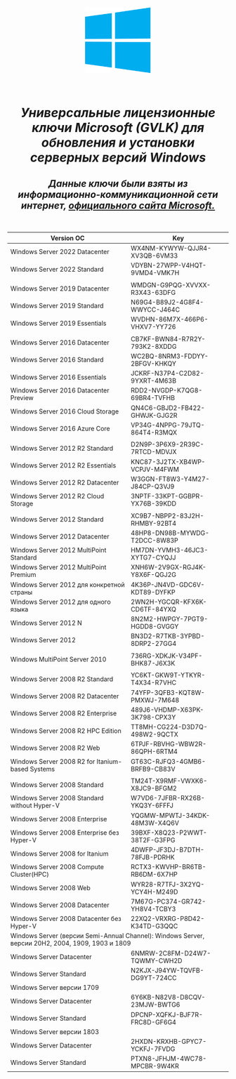  <br/>
<p align="Center">
<img src="./Windows_Logo.png" width="150" height="150"/>
</p><br/>
<h1 align="Center"><i>Универсальные лицензионные ключи Microsoft (GVLK) для обновления и установки серверных версий Windows</i></h1>
<h2 align="Center"><i>Данные ключи были взяты из информационно-коммуникационной сети интернет, <a href="https://learn.microsoft.com/ru-ru/windows-server/get-started/kms-client-activation-keys">официального сайта Microsoft.</a></i></h2><br/>
<html>
<body>
<div align="Center">
<table>
 <thead>
  <tr>
   <th>Version OC</th>
   <th>Key</th>
  </tr>
 </thead>
 <tbody>
  <tr>
   <td align="Left">Windows Server 2022 Datacenter</td>
   <td>WX4NM-KYWYW-QJJR4-XV3QB-6VM33</td>
  </tr>
  <tr>
   <td align="Left">Windows Server 2022 Standard</td>
   <td>VDYBN-27WPP-V4HQT-9VMD4-VMK7H</td>
  </tr>
  <tr>
   <td colspan="2"> </td>
  </tr>
  <tr>
   <td align="Left">Windows Server 2019 Datacenter</td>
   <td>WMDGN-G9PQG-XVVXX-R3X43-63DFG</td>
  </tr>
  <tr>
   <td align="Left">Windows Server 2019 Standard</td>
   <td>N69G4-B89J2-4G8F4-WWYCC-J464C</td>
  </tr>
  <tr>
   <td align="Left">Windows Server 2019 Essentials</td>
   <td>WVDHN-86M7X-466P6-VHXV7-YY726</td>
  </tr>
  <tr>
   <td colspan="2"> </td>
  </tr>
  <tr>
   <td align="Left">Windows Server 2016 Datacenter</td>
   <td>CB7KF-BWN84-R7R2Y-793K2-8XDDG</td>
  </tr>
  <tr>
   <td align="Left">Windows Server 2016 Standard</td>
   <td>WC2BQ-8NRM3-FDDYY-2BFGV-KHKQY</td>
  </tr>
  <tr>
   <td align="Left">Windows Server 2016 Essentials</td>
   <td>JCKRF-N37P4-C2D82-9YXRT-4M63B</td>
  </tr>
  <tr>
   <td align="Left">Windows Server 2016 Datacenter Preview</td>
   <td>RDD2-NVGDP-K7QG8-69BR4-TVFHB</td>
  </tr>
  <tr>
   <td align="Left">Windows Server 2016 Cloud Storage</td>
   <td>QN4C6-GBJD2-FB422-GHWJK-GJG2R</td>
  </tr>
  <tr>
   <td align="Left">Windows Server 2016 Azure Core</td>
   <td>VP34G-4NPPG-79JTQ-864T4-R3MQX</td>
  </tr>
  <tr>
   <td colspan="2"> </td>
  </tr>
  <tr>
   <td align="Left">Windows Server 2012 R2 Standard</td>
   <td>D2N9P-3P6X9-2R39C-7RTCD-MDVJX</td>
  </tr>
  <tr>
   <td align="Left">Windows Server 2012 R2 Essentials</td>
   <td>KNC87-3J2TX-XB4WP-VCPJV-M4FWM</td>
  </tr>
  <tr>
   <td align="Left">Windows Server 2012 R2 Datacenter</td>
   <td>W3GGN-FT8W3-Y4M27-J84CP-Q3VJ9</td>
  </tr>
  <tr>
   <td align="Left">Windows Server 2012 R2 Cloud Storage</td>
   <td>3NPTF-33KPT-GGBPR-YX76B-39KDD</td>
  </tr>
  <tr>
   <td colspan="2"> </td>
  </tr>
  <tr>
   <td align="Left">Windows Server 2012 Standard</td>
   <td>XC9B7-NBPP2-83J2H-RHMBY-92BT4</td>
  </tr>
  <tr>
   <td align="Left">Windows Server 2012 Datacenter</td>
   <td>48HP8-DN98B-MYWDG-T2DCC-8W83P</td>
  </tr>
  <tr>
   <td align="Left">Windows Server 2012 MultiPoint Standard</td>
   <td>HM7DN-YVMH3-46JC3-XYTG7-CYQJJ</td>
  </tr>
  <tr>
   <td align="Left">Windows Server 2012 MultiPoint Premium</td>
   <td>XNH6W-2V9GX-RGJ4K-Y8X6F-QGJ2G</td>
  </tr>
  <tr>
   <td align="Left">Windows Server 2012 для конкретной страны</td>
   <td>4K36P-JN4VD-GDC6V-KDT89-DYFKP</td>
  </tr>
  <tr>
   <td align="Left">Windows Server 2012 для одного языка</td>
   <td>2WN2H-YGCQR-KFX6K-CD6TF-84YXQ</td>
  </tr>
  <tr>
   <td align="Left">Windows Server 2012 N</td>
   <td>8N2M2-HWPGY-7PGT9-HGDD8-GVGGY</td>
  </tr>
  <tr>
   <td align="Left">Windows Server 2012</td>
   <td>BN3D2-R7TKB-3YPBD-8DRP2-27GG4</td>
  </tr>
  <tr>
   <td colspan="2"> </td>
  </tr>
  <tr>
   <td align="Left">Windows MultiPoint Server 2010</td>
   <td>736RG-XDKJK-V34PF-BHK87-J6X3K</td>
  </tr>
  <tr>
   <td colspan="2"> </td>
  </tr>
  <tr>
   <td align="Left">Windows Server 2008 R2 Standard</td>
   <td>YC6KT-GKW9T-YTKYR-T4X34-R7VHC</td>
  </tr>
  <tr>
   <td align="Left">Windows Server 2008 R2 Datacenter</td>
   <td>74YFP-3QFB3-KQT8W-PMXWJ-7M648</td>
  </tr>
  <tr>
   <td align="Left">Windows Server 2008 R2 Enterprise</td>
   <td>489J6-VHDMP-X63PK-3K798-CPX3Y</td>
  </tr>
  <tr>
   <td align="Left">Windows Server 2008 R2 HPC Edition</td>
   <td>TT8MH-CG224-D3D7Q-498W2-9QCTX</td>
  </tr>
  <tr>
   <td align="Left">Windows Server 2008 R2 Web</td>
   <td>6TPJF-RBVHG-WBW2R-86QPH-6RTM4</td>
  </tr>
  <tr>
   <td align="Left">Windows Server 2008 R2 for Itanium-based Systems</td>
   <td>GT63C-RJFQ3-4GMB6-BRFB9-CB83V</td>
  </tr>
  <tr>
   <td colspan="2"> </td>
  </tr>
  <tr>
   <td align="Left">Windows Server 2008 Standard</td>
   <td>TM24T-X9RMF-VWXK6-X8JC9-BFGM2</td>
  </tr>
  <tr>
   <td align="Left">Windows Server 2008 Standard without Hyper-V</td>
   <td>W7VD6-7JFBR-RX26B-YKQ3Y-6FFFJ</td>
  </tr>
  <tr>
   <td align="Left">Windows Server 2008 Enterprise</td>
   <td>YQGMW-MPWTJ-34KDK-48M3W-X4Q6V</td>
  </tr>
  <tr>
   <td align="Left">Windows Server 2008 Enterprise без Hyper-V</td>
   <td>39BXF-X8Q23-P2WWT-38T2F-G3FPG</td>
  </tr>
  <tr>
   <td align="Left">Windows Server 2008 for Itanium</td>
   <td>4DWFP-JF3DJ-B7DTH-78FJB-PDRHK</td>
  </tr>
  <tr>
   <td align="Left">Windows Server 2008 Compute Cluster(HPC)</td>
   <td>RCTX3-KWVHP-BR6TB-RB6DM-6X7HP</td>
  </tr>
  <tr>
   <td align="Left">Windows Server 2008 Web</td>
   <td>WYR28-R7TFJ-3X2YQ-YCY4H-M249D</td>
  </tr>
  <tr>
   <td align="Left">Windows Server 2008 Datacenter</td>
   <td>7M67G-PC374-GR742-YH8V4-TCBY3</td>
  </tr>
  <tr>
   <td align="Left">Windows Server 2008 Datacenter без Hyper-V</td>
   <td>22XQ2-VRXRG-P8D42-K34TD-G3QQC</td>
  </tr>
  <tr>
   <td colspan="2">Windows Server (версии Semi-Annual Channel): Windows Server, версии 20H2, 2004, 1909, 1903 и 1809</td>
  </tr>
  <tr>
   <td align="Left">Windows Server Datacenter</td>
   <td>6NMRW-2C8FM-D24W7-TQWMY-CWH2D</td>
  </tr>
  <tr>
   <td align="Left">Windows Server Standard</td>
   <td>N2KJX-J94YW-TQVFB-DG9YT-724CC</td>
  </tr>
  <tr>
   <td colspan="2">Windows Server версии 1709</td>
  </tr>
  <tr>
   <td align="Left">Windows Server Datacenter</td>
   <td>6Y6KB-N82V8-D8CQV-23MJW-BWTG6</td>
  </tr>
  <tr>
   <td align="Left">Windows Server Standard</td>
   <td>DPCNP-XQFKJ-BJF7R-FRC8D-GF6G4</td>
  </tr>
  <tr>
   <td colspan="2">Windows Server версии 1803</td>
  </tr>
  <tr>
   <td align="Left">Windows Server Datacenter</td>
   <td>2HXDN-KRXHB-GPYC7-YCKFJ-7FVDG</td>
  </tr>
  <tr>
   <td align="Left">Windows Server Standard</td>
   <td>PTXN8-JFHJM-4WC78-MPCBR-9W4KR</td>
  </tr>
 </tbody>
</table>
</div>
</body>
</html>
  



